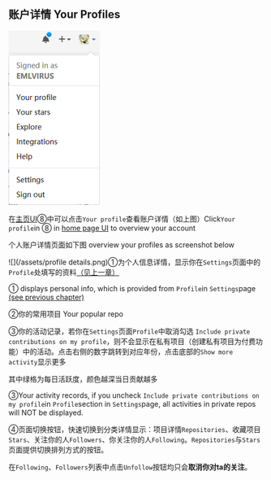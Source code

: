 ## 账户详情   Your Profiles

![](/assets/import.png)

在[主页UI](/chapter1.md)⑧中可以点击`Your profile`查看账户详情（如上图）Click`Your profile`in ⑧ in [home page UI](/chapter1.md) to overview your account

个人账户详情页面如下图 overview your profiles as screenshot below

![](/assets/profile details.png)①为个人信息详情，显示你在`Settings`页面中的`Profile`处填写的资料[（见上一章）](/settings.md)

① displays personal info, which is provided from `Profile`in `Settings`page [\(see previous chapter\)](/settings.md)

②你的常用项目 Your popular repo

③你的活动记录，若你在`Settings`页面`Profile`中取消勾选 `Include private contributions on my profile`，则不会显示在私有项目（创建私有项目为付费功能）中的活动。点击右侧的数字跳转到对应年份，点击底部的`Show more activity`显示更多

其中绿格为每日活跃度，颜色越深当日贡献越多

③Your activity records, if you uncheck `Include private contributions on my profile`in `Profile`section in `Settings`page, all activities in private repos will NOT be displayed.

④页面切换按钮，快速切换到分类详情显示：项目详情`Repositories`、收藏项目`Stars`、关注你的人`Followers`、你关注你的人`Following`。`Repositories`与`Stars`页面提供切换排列方式的按钮。

在`Following`、`Followers`列表中点击`Unfollow`按钮均只会**取消你对ta的关注**。

